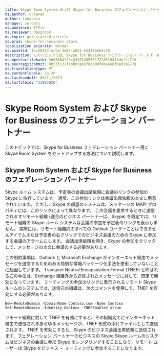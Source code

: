 ```yaml
---
title: Skype Room System および Skype for Business のフェデレーション パートナー
ms.author: v-lanac
author: lanachin
manager: serdars
ms.audience: ITPro
ms.reviewer: davgroom
ms.topic: get-started-article
ms.prod: skype-for-business-itpro
localization_priority: Normal
ms.assetid: 1cc20323-ecba-4e87-a861-e54193e64cf0
description: このトピックでは、Skype for Business フェデレーション パートナー用に Skype Room System をセットアップする方法について説明します。
ms.openlocfilehash: 30668641f2c43981485531722861647fdeffc710
ms.sourcegitcommit: bb53f131fabb03a66f0d000f8ba668fbad190778
ms.translationtype: MT
ms.contentlocale: ja-JP
ms.lasthandoff: 05/11/2019
ms.locfileid: "33895020"
---
```

# <a name="skype-room-system-and-skype-for-business-federated-partners"></a>Skype Room System および Skype for Business のフェデレーション パートナー
 
このトピックでは、Skype for Business フェデレーション パートナー用に Skype Room System をセットアップする方法について説明します。
  
## <a name="skype-room-system-and-skype-for-business-federated-partners"></a>Skype Room System および Skype for Business のフェデレーション パートナー

Skype ルーム システムは、予定表の会議出席依頼に会議のリンクの参加の Skype に依存しています。 通常、この参加リンクは会議出席依頼の本文に用意されています。 ただし、Skype の部屋のシステムは、メッセージの MAPI プロパティには、このリンクによって異なります。 この会議を要求するときに送信されますリモート組織 (連合のビジネス パートナーは、Skype) を既定では、リモート組織の Skype ルーム システムは会議の参加を予定表のリンクを表示しません。 実際には、リモート組織内のすべての Outlook ユーザーことはできませんアイテムまたは予定表の右クリックでのビジネス会議のための Skype に参加する会議のアラームにします。 会議出席依頼を開き、Skype の参加をクリックして、メッセージの本文に会議のする必要があります。 
  
この制約事項は、Outlook と Microsoft Exchange がインターネット経由でメッセージを送信するためのある特別な情報パッケージ化手法を使用していないことに起因しています。 Transport Neutral Encapsulation Format (TNEF) と呼ばれるこの手法は、Exchange 組織外から送信されたメッセージに対して、既定で無効になっています。 ミーティングの参加のリンクに表示されるリモート Skype ルームのシステムでは、送信元の組織は、次のコマンドを使用して、TNEF を有効にする必要があります。
  
```
New-RemoteDomain -DomainName Contoso.com -Name Contoso
Set-RemoteDomain -Identity Contoso -TNEFEnabled $true
```

リモート組織に対して TNEF を有効にすると、その組織宛てにインターネット経由で送信されるあらゆるメッセージが、TNEF 形式の添付ファイルとして送信されます。 TNEF を有効にすると、Skype のビジネス会議出席依頼に送信されます、フェデレーション パートナーのビジネスの Skype Skype ルームのシステムはビジネスの会議に参加 Skype をレンダリングすることになり、リモート ユーザーは Skype をビジネス ・ ミーティングに参加することになります。 
